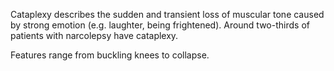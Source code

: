 Cataplexy describes the sudden and transient loss of muscular tone caused by strong emotion (e.g. laughter, being frightened). Around two\-thirds of patients with narcolepsy have cataplexy.  
  
Features range from buckling knees to collapse.